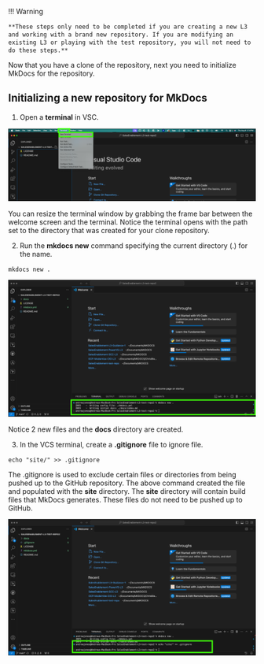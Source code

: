 !!! Warning

    **These steps only need to be completed if you are creating a new L3 and working with a brand new repository. If you are modifying an existing L3 or playing with the test repository, you will not need to do these steps.**
    
Now that you have a clone of the repository, next you need to initialize MkDocs for the repository. 

## Initializing a new repository for MkDocs

1. Open a **terminal** in VSC.
   
![](_attachments/VSC-newTerminal.png)

You can resize the terminal window by grabbing the frame bar between the welcome screen and the terminal. Notice the terminal opens with the path set to the directory that was created for your clone repository.

2. Run the **mkdocs new** command specifying the current directory (.) for the name.

```
mkdocs new .
```

![](_attachments/VSC-mkdocsNew.png)

Notice 2 new files and the **docs** directory are created.

3. In the VCS terminal, create a **.gitignore** file to ignore file. 

```
echo "site/" >> .gitignore
```

The .gitignore is used to exclude certain files or directories from being pushed up to the GitHub repository. The above command created the file and populated with the **site** directory. The **site** directory will contain build files that MkDocs generates. These files do not need to be pushed up to GitHub.

![](_attachments/VCS-gitignore.png)

